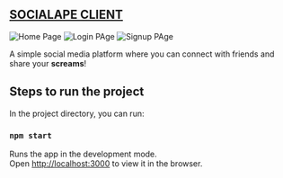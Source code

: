 ## [SOCIALAPE CLIENT](https://socialape.onrender.com/)
![Home Page](https://firebasestorage.googleapis.com/v0/b/socialape-27825.appspot.com/o/README%2FScreenshot%20from%202020-09-16%2023-46-01.png?alt=media&token=54953706-c2bd-4cf9-95cd-da3d872e28f7)
![Login PAge](https://firebasestorage.googleapis.com/v0/b/socialape-27825.appspot.com/o/README%2FScreenshot%20from%202020-09-16%2023-46-13.png?alt=media&token=8a7db805-13c3-4d44-b075-71940380c3b0)
![Signup PAge](https://firebasestorage.googleapis.com/v0/b/socialape-27825.appspot.com/o/README%2FScreenshot%20from%202020-09-16%2023-46-09.png?alt=media&token=f36021ac-324f-466a-b65a-b8918db4e25e)

A simple social media platform where you can connect with friends and share your **screams**!

## Steps to run the project

In the project directory, you can run:

### `npm start`

Runs the app in the development mode.<br>
Open [http://localhost:3000](http://localhost:3000) to view it in the browser.
